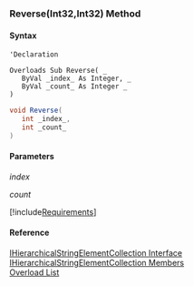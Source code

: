 ﻿### Reverse(Int32,Int32) Method

#### Syntax

```vbnet
'Declaration
 
Overloads Sub Reverse( _
   ByVal _index_ As Integer, _
   ByVal _count_ As Integer _
) 
```

```csharp
void Reverse( 
   int _index_,
   int _count_
)
```

#### Parameters

_index_

_count_

[!include[Requirements](../partials/requirements.md)]

#### Reference

[IHierarchicalStringElementCollection Interface](fcSDK~FChoice.Foundation.Clarify.DataObjects.IHierarchicalStringElementCollection.md)  
[IHierarchicalStringElementCollection Members](fcSDK~FChoice.Foundation.Clarify.DataObjects.IHierarchicalStringElementCollection_members.md)  
[Overload List](fcSDK~FChoice.Foundation.Clarify.DataObjects.IHierarchicalStringElementCollection~Reverse.md)